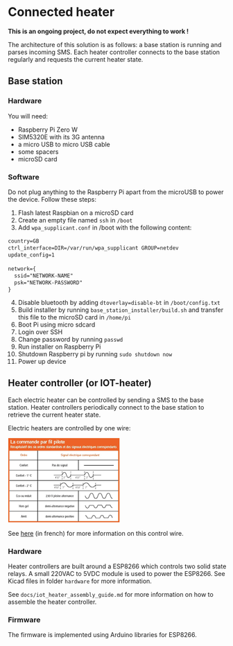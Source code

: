 # Connected heater

**This is an ongoing project, do not expect everything to work !**

The architecture of this solution is as follows: a base station is running and parses incoming SMS. Each heater controller connects to the base station regularly and requests the current heater state.

## Base station

### Hardware

You will need:

- Raspberry Pi Zero W
- SIM5320E with its 3G antenna
- a micro USB to micro USB cable
- some spacers
- microSD card

### Software

Do not plug anything to the Raspberry Pi apart from the microUSB to power the device. Follow these steps:

1. Flash latest Raspbian on a microSD card
2. Create an empty file named `ssh` in `/boot`
3. Add `wpa_supplicant.conf` in /boot with the following content:

```
country=GB
ctrl_interface=DIR=/var/run/wpa_supplicant GROUP=netdev
update_config=1

network={
  ssid="NETWORK-NAME"
  psk="NETWORK-PASSWORD"
}
```

4. Disable bluetooth by adding `dtoverlay=disable-bt` in `/boot/config.txt`
5. Build installer by running `base_station_installer/build.sh` and transfer this file to the microSD card in `/home/pi`
6. Boot Pi using micro sdcard
7. Login over SSH
8. Change password by running `passwd`
9. Run installer on Raspberry Pi
10. Shutdown Raspberry pi by running `sudo shutdown now`
11. Power up device

## Heater controller (or IOT-heater)

Each electric heater can be controlled by sending a SMS to the base station. Heater controllers periodically connect to the base station to retrieve the current heater state.

Electric heaters are controlled by one wire:

![heater control wire](docs/fil_pilote.png)

See [here](https://www.planete-domotique.com/blog/2012/01/05/piloter-un-radiateur-grace-a-son-fil-pilote/) (in french) for more information on this control wire.

### Hardware

Heater controllers are built around a ESP8266 which controls two solid state relays. A small 220VAC to 5VDC module is used to power the ESP8266.
See Kicad files in folder `hardware` for more information.

See `docs/iot_heater_assembly_guide.md` for more information on how to assemble the heater controller.

### Firmware

The firmware is implemented using Arduino libraries for ESP8266.
